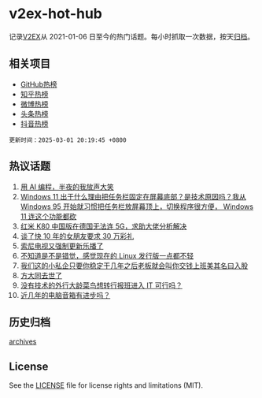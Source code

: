 # v2ex-hot-hub

 记录[V2EX](https://www.v2ex.com/)从 2021-01-06 日至今的热门话题。每小时抓取一次数据，按天[归档](archives)。
 
 ## 相关项目

- [GitHub热榜](https://github.com/lonnyzhang423/github-hot-hub)
- [知乎热榜](https://github.com/lonnyzhang423/zhihu-hot-hub)
- [微博热榜](https://github.com/lonnyzhang423/weibo-hot-hub)
- [头条热榜](https://github.com/lonnyzhang423/toutiao-hot-hub)
- [抖音热榜](https://github.com/lonnyzhang423/douyin-hot-hub)


 `更新时间：2025-03-01 20:19:45 +0800`

## 热议话题

1. [用 AI 编程，半夜的我放声大笑](https://www.v2ex.com/t/1115054)
1. [Windows 11 出于什么理由把任务栏固定在屏幕底部？是技术原因吗？我从 Windows 95 开始就习惯把任务栏放屏幕顶上，切换程序很方便， Windows 11 连这个功能都砍](https://www.v2ex.com/t/1114974)
1. [红米 K80 中国版在德国无法连 5G，求助大佬分析解决](https://www.v2ex.com/t/1115008)
1. [谈了快 10 年的女朋友要求 30 万彩礼](https://www.v2ex.com/t/1115118)
1. [索尼电视又强制更新乐播了](https://www.v2ex.com/t/1115024)
1. [不知道是不是错觉，感觉现在的 Linux 发行版一点都不轻](https://www.v2ex.com/t/1115056)
1. [我们这的小私企只要你稳定干几年之后老板就会叫你交钱上班美其名曰入股](https://www.v2ex.com/t/1115027)
1. [方大同去世了](https://www.v2ex.com/t/1115074)
1. [没有技术的外行大龄菜鸟想转行报班进入 IT 可行吗？](https://www.v2ex.com/t/1114987)
1. [近几年的电脑音箱有进步吗？](https://www.v2ex.com/t/1115084)

## 历史归档

[archives](archives)

## License

See the [LICENSE](LICENSE) file for license rights and limitations (MIT).
